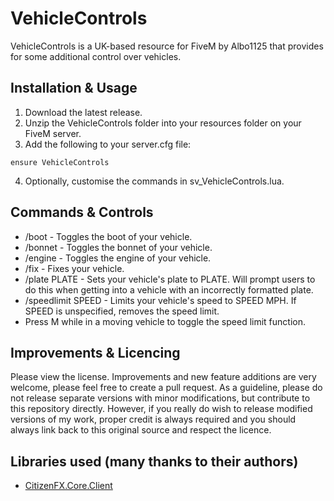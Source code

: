 # VehicleControls
VehicleControls is a UK-based resource for FiveM by Albo1125 that provides for some additional control over vehicles.

## Installation & Usage
1. Download the latest release.
2. Unzip the VehicleControls folder into your resources folder on your FiveM server.
3. Add the following to your server.cfg file:
```text
ensure VehicleControls
```
4. Optionally, customise the commands in sv_VehicleControls.lua.

## Commands & Controls
* /boot - Toggles the boot of your vehicle.
* /bonnet - Toggles the bonnet of your vehicle.
* /engine - Toggles the engine of your vehicle.
* /fix - Fixes your vehicle.
* /plate PLATE - Sets your vehicle's plate to PLATE. Will prompt users to do this when getting into a vehicle with an incorrectly formatted plate.
* /speedlimit SPEED - Limits your vehicle's speed to SPEED MPH. If SPEED is unspecified, removes the speed limit.
* Press M while in a moving vehicle to toggle the speed limit function.

## Improvements & Licencing
Please view the license. Improvements and new feature additions are very welcome, please feel free to create a pull request. As a guideline, please do not release separate versions with minor modifications, but contribute to this repository directly. However, if you really do wish to release modified versions of my work, proper credit is always required and you should always link back to this original source and respect the licence.

## Libraries used (many thanks to their authors)
* [CitizenFX.Core.Client](https://www.nuget.org/packages/CitizenFX.Core.Client/1.0.5133)
